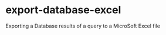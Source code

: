 export-database-excel
=====================

Exporting a Database results of a query to a MicroSoft Excel file
